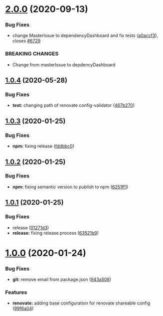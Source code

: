 # [2.0.0](https://github.com/the-unicorns/renovate-config/compare/v1.0.4...v2.0.0) (2020-09-13)


### Bug Fixes

* change MasterIssue to dependencyDashboard and fix tests ([a0accf3](https://github.com/the-unicorns/renovate-config/commit/a0accf3679907ee681ba56d2e8345f7ba85ad233)), closes [#6729](https://github.com/the-unicorns/renovate-config/issues/6729)


### BREAKING CHANGES

* Change from masterIssue to depdencyDashboard

## [1.0.4](https://github.com/the-unicorns/renovate-config/compare/v1.0.3...v1.0.4) (2020-05-28)


### Bug Fixes

* **test:** changing path of renovate config-validator ([467b270](https://github.com/the-unicorns/renovate-config/commit/467b270f5c58dd45909e4c55e52157791587cd07))

## [1.0.3](https://github.com/the-unicorns/renovate-config/compare/v1.0.2...v1.0.3) (2020-01-25)


### Bug Fixes

* **npm:** fixing release ([fddbbc0](https://github.com/the-unicorns/renovate-config/commit/fddbbc0f887cc58b617e20875ffbd76e776ae6ca))

## [1.0.2](https://github.com/the-unicorns/renovate-config/compare/v1.0.1...v1.0.2) (2020-01-25)


### Bug Fixes

* **npm:** fixing semantic version to publish to npm ([6251ff1](https://github.com/the-unicorns/renovate-config/commit/6251ff1560303bb0c62dc2c9698d876214ae18ad))



## [1.0.1](https://github.com/the-unicorns/renovate-config/compare/v1.0.0...v1.0.1) (2020-01-25)


### Bug Fixes

* release ([01271d3](https://github.com/the-unicorns/renovate-config/commit/01271d36e21c294e2d74f7bfb6ab3839a0445e7a))
* **release:** fixing release process ([63521b9](https://github.com/the-unicorns/renovate-config/commit/63521b931bfc2d03c64a97b0171635d302687afc))



# [1.0.0](https://github.com/the-unicorns/renovate-config/compare/99f6a044a39c46dc2bde13a8128b3d334e828b36...v1.0.0) (2020-01-24)


### Bug Fixes

* **git:** remove email from package.json ([943a508](https://github.com/the-unicorns/renovate-config/commit/943a508e1c8c4f96f57cf99e012ed87fc582c5bb))


### Features

* **renovate:** adding base configuration for renovate shareable config ([99f6a04](https://github.com/the-unicorns/renovate-config/commit/99f6a044a39c46dc2bde13a8128b3d334e828b36))
